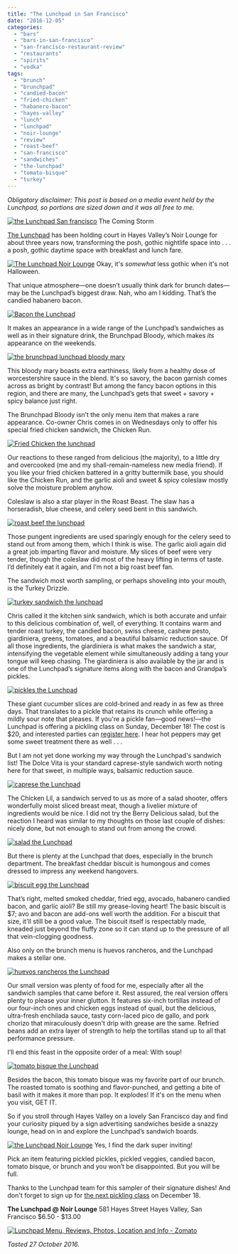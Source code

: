 ```yaml
---
title: "The Lunchpad in San Francisco"
date: "2016-12-05"
categories:
  - "bars"
  - "bars-in-san-francisco"
  - "san-francisco-restaurant-review"
  - "restaurants"
  - "spirits"
  - "vodka"
tags:
  - "brunch"
  - "brunchpad"
  - "candied-bacon"
  - "fried-chicken"
  - "habanero-bacon"
  - "hayes-valley"
  - "lunch"
  - "lunchpad"
  - "noir-lounge"
  - "review"
  - "roast-beef"
  - "san-francisco"
  - "sandwiches"
  - "the-lunchpad"
  - "tomato-bisque"
  - "turkey"
---
```


_Obligatory disclaimer: This post is based on a media event held by the Lunchpad, so portions are sized down and it was all free to me._




<div class="caption">

[![the Lunchpad San francisco](http://s3.amazonaws.com/thegourmez-wpmedia/2016/12/TheLunchPad_05-393x500.jpg)](http://s3.amazonaws.com/thegourmez-wpmedia/2016/12/TheLunchPad_05.jpg) The Coming Storm</div>


[The Lunchpad](http://www.thelunchpadsf.com/) has been holding court in Hayes Valley’s Noir Lounge for about three years now, transforming the posh, gothic nightlife space into . . . a posh, gothic daytime space with breakfast and lunch fare.




<div class="caption">

[![The Lunchpad Noir Lounge](http://s3.amazonaws.com/thegourmez-wpmedia/2016/12/TheLunchPad_02.jpg)](http://s3.amazonaws.com/thegourmez-wpmedia/2016/12/TheLunchPad_02.jpg) Okay, it's _somewhat_ less gothic when it's not Halloween.</div>


That unique atmosphere—one doesn’t usually think dark for brunch dates—may be the Lunchpad’s biggest draw. Nah, who am I kidding. That’s the candied habanero bacon.

[![Bacon the Lunchpad](http://s3.amazonaws.com/thegourmez-wpmedia/2016/12/TheLunchPad_04-500x335.jpg)](http://s3.amazonaws.com/thegourmez-wpmedia/2016/12/TheLunchPad_04.jpg)

It makes an appearance in a wide range of the Lunchpad’s sandwiches as well as in their signature drink, the Brunchpad Bloody, which makes _its_ appearance on the weekends.

[![the brunchpad lunchpad bloody mary](http://s3.amazonaws.com/thegourmez-wpmedia/2016/12/TheLunchPad_13-334x500.jpg)](http://s3.amazonaws.com/thegourmez-wpmedia/2016/12/TheLunchPad_13.jpg)

This bloody mary boasts extra earthiness, likely from a healthy dose of worcestershire sauce in the blend. It's so savory, the bacon garnish comes across as bright by contrast! But among the fancy bacon options in this region, and there are many, the Lunchpad’s gets that sweet + savory + spicy balance just right.

The Brunchpad Bloody isn’t the only menu item that makes a rare appearance. Co-owner Chris comes in on Wednesdays only to offer his special fried chicken sandwich, the Chicken Run.

[![Fried Chicken the lunchpad](http://s3.amazonaws.com/thegourmez-wpmedia/2016/12/TheLunchPad_14-500x357.jpg)](http://s3.amazonaws.com/thegourmez-wpmedia/2016/12/TheLunchPad_14.jpg)

Our reactions to these ranged from delicious (the majority), to a little dry and overcooked (me and my shall-remain-nameless new media friend). If you like your fried chicken battered in a gritty buttermilk base, you should like the Chicken Run, and the garlic aioli and sweet & spicy coleslaw mostly solve the moisture problem anyhow.

Coleslaw is also a star player in the Roast Beast. The slaw has a horseradish, blue cheese, and celery seed bent in this sandwich.

[![roast beef the lunchpad](http://s3.amazonaws.com/thegourmez-wpmedia/2016/12/TheLunchPad_12-500x336.jpg)](http://s3.amazonaws.com/thegourmez-wpmedia/2016/12/TheLunchPad_12.jpg)

Those pungent ingredients are used sparingly enough for the celery seed to stand out from among them, which I think is wise. The garlic aioli again did a great job imparting flavor and moisture. My slices of beef were very tender, though the coleslaw did most of the heavy lifting in terms of taste. I’d definitely eat it again, and I’m not a big roast beef fan.

The sandwich most worth sampling, or perhaps shoveling into your mouth, is the Turkey Drizzle.

[![turkey sandwich the lunchpad](http://s3.amazonaws.com/thegourmez-wpmedia/2016/12/TheLunchPad_19-500x356.jpg)](http://s3.amazonaws.com/thegourmez-wpmedia/2016/12/TheLunchPad_19.jpg)

Chris called it the kitchen sink sandwich, which is both accurate and unfair to this delicious combination of, well, of everything. It contains warm and tender roast turkey, the candied bacon, swiss cheese, cashew pesto, giardiniera, greens, tomatoes, and a beautiful balsamic reduction sauce. Of all those ingredients, the giardiniera is what makes the sandwich a star, intensifying the vegetable element while simultaneously adding a tang your tongue will keep chasing. The giardiniera is also available by the jar and is one of the Lunchpad’s signature items along with the bacon and Grandpa’s pickles.

[![pickles the Lunchpad](http://s3.amazonaws.com/thegourmez-wpmedia/2016/12/TheLunchPad_10-500x334.jpg)](http://s3.amazonaws.com/thegourmez-wpmedia/2016/12/TheLunchPad_10.jpg)

These giant cucumber slices are cold-brined and ready in as few as three days. That translates to a pickle that retains its crunch while offering a mildly sour note that pleases. If you're a pickle fan—good news!—the Lunchpad is offering a pickling class on Sunday, December 18! The cost is $20, and interested parties can [register here](https://www.eventbrite.com/e/get-pickled-with-the-lunchpad-tickets-29314847498). I hear hot peppers may get some sweet treatment there as well . . .

But I am not yet done working my way through the Lunchpad's sandwich list! The Dolce Vita is your standard caprese-style sandwich worth noting here for that sweet, in multiple ways, balsamic reduction sauce.

[![caprese the Lunchpad](http://s3.amazonaws.com/thegourmez-wpmedia/2016/12/TheLunchPad_03-500x334.jpg)](http://s3.amazonaws.com/thegourmez-wpmedia/2016/12/TheLunchPad_03.jpg)

The Chicken Lil, a sandwich served to us as more of a salad shooter, offers wonderfully moist sliced breast meat, though a livelier mixture of ingredients would be nice. I did not try the Berry Delicious salad, but the reaction I heard was similar to my thoughts on those last couple of dishes: nicely done, but not enough to stand out from among the crowd.

[![salad the Lunchpad](http://s3.amazonaws.com/thegourmez-wpmedia/2016/12/TheLunchPad_15-500x273.jpg)](http://s3.amazonaws.com/thegourmez-wpmedia/2016/12/TheLunchPad_15.jpg)

But there is plenty at the Lunchpad that does, especially in the brunch department. The breakfast cheddar biscuit is humongous and comes dressed to impress any weekend hangovers.

[![biscuit egg the Lunchpad](http://s3.amazonaws.com/thegourmez-wpmedia/2016/12/TheLunchPad_17-500x396.jpg)](http://s3.amazonaws.com/thegourmez-wpmedia/2016/12/TheLunchPad_17.jpg)

That’s right, melted smoked cheddar, fried egg, avocado, habanero candied bacon, and garlic aioli? Be still my grease-loving heart! The basic biscuit is $7; avo and bacon are add-ons well worth the addition. For a biscuit that size, it'll still be a good value. The biscuit itself is respectably made, kneaded just beyond the fluffy zone so it can stand up to the pressure of all that vein-clogging goodness.

Also only on the brunch menu is huevos rancheros, and the Lunchpad makes a stellar one.

[![huevos rancheros the Lunchpad](http://s3.amazonaws.com/thegourmez-wpmedia/2016/12/TheLunchPad_18-500x331.jpg)](http://s3.amazonaws.com/thegourmez-wpmedia/2016/12/TheLunchPad_18.jpg)

Our small version was plenty of food for me, especially after all the sandwich samples that came before it. Rest assured, the real version offers plenty to please your inner glutton. It features six-inch tortillas instead of our four-inch ones and chicken eggs instead of quail, but the delicious, ultra-fresh enchilada sauce, tasty corn-laced pico de gallo, and pork chorizo that miraculously doesn't drip with grease are the same. Refried beans add an extra layer of strength to help the tortillas stand up to all that performance pressure.

I’ll end this feast in the opposite order of a meal: With soup!

[![tomato bisque the Lunchpad](http://s3.amazonaws.com/thegourmez-wpmedia/2016/12/TheLunchPad_09-408x500.jpg)](http://s3.amazonaws.com/thegourmez-wpmedia/2016/12/TheLunchPad_09.jpg)

Besides the bacon, this tomato bisque was my favorite part of our brunch. The roasted tomato is soothing and flavor-punched, and getting a bite of basil with it makes it more than pop. It explodes! If it's on the menu when you visit, GET IT.

So if you stroll through Hayes Valley on a lovely San Francisco day and find your curiosity piqued by a sign advertising sandwiches beside a snazzy lounge, head on in and explore the Lunchpad’s sandwich boards.




<div class="caption">

[![the Lunchpad Noir Lounge](http://s3.amazonaws.com/thegourmez-wpmedia/2016/12/TheLunchPad_08-404x500.jpg)](http://s3.amazonaws.com/thegourmez-wpmedia/2016/12/TheLunchPad_08.jpg) Yes, I find the dark super inviting!</div>


Pick an item featuring pickled pickles, pickled veggies, candied bacon, tomato bisque, or brunch and you won’t be disappointed. But you will be full.

Thanks to the Lunchpad team for this sampler of their signature dishes! And don't forget to sign up for [the next pickling class](https://www.eventbrite.com/e/get-pickled-with-the-lunchpad-tickets-29314847498) on December 18.

**The Lunchpad @ Noir Lounge** 581 Hayes Street Hayes Valley, San Francisco $6.50 - $13.00

[![Lunchpad Menu, Reviews, Photos, Location and Info - Zomato](https://www.zomato.com/logo/17769691/minilink)](https://www.zomato.com/san-francisco/lunchpad-hayes-valley "View Menu, Reviews, Photos & Information about Lunchpad, Hayes Valley and other Restaurants in San Francisco")

_Tasted 27 October 2016._
